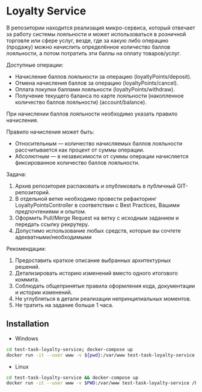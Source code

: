 # Loyalty Service

В репозитории находится реализация микро-сервиса, который отвечает за работу 
системы лояльности и может использоваться в розничной торговле или сфере услуг,
везде, где за какую либо операцию (продажу) можно начислить определённое 
количество баллов лояльности, а потом потратить эти баллы на оплату товаров/услуг.

Доступные операции:
- Начисление баллов лояльности за операцию (loyaltyPoints/deposit).
- Отмена начисления баллов за операцию (loyaltyPoints/cancel).
- Оплата покупки баллами лояльности (loyaltyPoints/withdraw).
- Получение текущего баланса по карте лояльности (накопленное количество баллов лояльности) (account/balance).

При начислении баллов лояльности необходимо указать правило начисления.

Правило начисления может быть:
- Относительным — количество начисляемых баллов лояльности рассчитывается как процент от суммы операции.
- Абсолютным — в независимости от суммы операции начисляется фиксированное количество баллов лояльности.

Задача:
1. Архив репозитория распаковать и опубликовать в публичный GIT-репозиторий.
2. В отдельной ветке необходимо провести рефакторинг LoyaltyPointsController в соответствии с Best Practices, Вашими предпочтениями и опытом.
3. Оформить Pull/Merge Request на ветку с исходным заданием и передать ссылку рекрутеру.
4. Допустимо использование любых средств, которые вы сочтете адекватными/необходимыми

Рекомендации:
1. Предоставить краткое описание выбранных архитектурных решений.
2. Детализировать историю изменений вместо одного итогового коммита.
3. Соблюдать общепринятые правила оформления кода, документации и истории изменений.
4. Не углубляться в детали реализации непринципиальных моментов.
5. Не тратить на задание больше 1 часа.

## Installation

- Windows
```bash
cd test-task-loyalty-service; docker-compose up
docker run -it --user www -v ${pwd}:/var/www test-task-loyalty-service /bin/sh -lc "composer install && cp .env.example .env && php artisan key:generate && php artisan migrate"
```

- Linux
```bash
cd test-task-loyalty-service && docker-compose up
docker run -it --user www -v $PWD:/var/www test-task-loyalty-service /bin/sh -lc "composer install && cp .env.example .env && php artisan key:generate && php artisan migrate"
```
